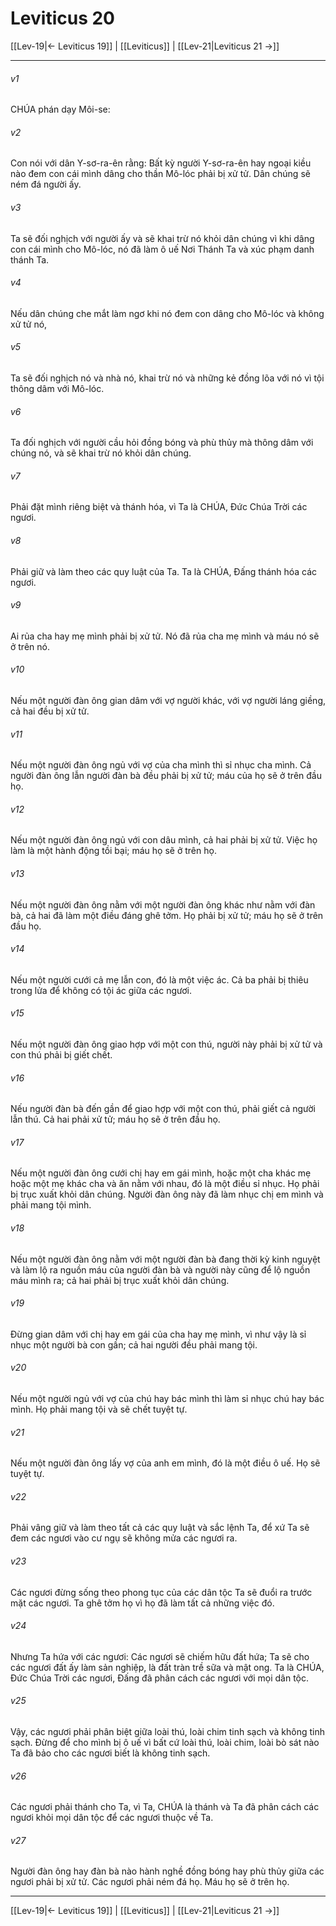 # Leviticus 20

[[Lev-19|← Leviticus 19]] | [[Leviticus]] | [[Lev-21|Leviticus 21 →]]
***



###### v1 
CHÚA phán dạy Môi-se: 

###### v2 
Con nói với dân Y-sơ-ra-ên rằng: Bất kỳ người Y-sơ-ra-ên hay ngoại kiều nào đem con cái mình dâng cho thần Mô-lóc phải bị xử tử. Dân chúng sẽ ném đá người ấy. 

###### v3 
Ta sẽ đối nghịch với người ấy và sẽ khai trừ nó khỏi dân chúng vì khi dâng con cái mình cho Mô-lóc, nó đã làm ô uế Nơi Thánh Ta và xúc phạm danh thánh Ta. 

###### v4 
Nếu dân chúng che mắt làm ngơ khi nó đem con dâng cho Mô-lóc và không xử tử nó, 

###### v5 
Ta sẽ đối nghịch nó và nhà nó, khai trừ nó và những kẻ đồng lõa với nó vì tội thông dâm với Mô-lóc. 

###### v6 
Ta đối nghịch với người cầu hỏi đồng bóng và phù thủy mà thông dâm với chúng nó, và sẽ khai trừ nó khỏi dân chúng. 

###### v7 
Phải đặt mình riêng biệt và thánh hóa, vì Ta là CHÚA, Đức Chúa Trời các ngươi. 

###### v8 
Phải giữ và làm theo các quy luật của Ta. Ta là CHÚA, Đấng thánh hóa các ngươi. 

###### v9 
Ai rủa cha hay mẹ mình phải bị xử tử. Nó đã rủa cha mẹ mình và máu nó sẽ ở trên nó. 

###### v10 
Nếu một người đàn ông gian dâm với vợ người khác, với vợ người láng giềng, cả hai đều bị xử tử. 

###### v11 
Nếu một người đàn ông ngủ với vợ của cha mình thì sỉ nhục cha mình. Cả người đàn ông lẫn người đàn bà đều phải bị xử tử; máu của họ sẽ ở trên đầu họ. 

###### v12 
Nếu một người đàn ông ngủ với con dâu mình, cả hai phải bị xử tử. Việc họ làm là một hành động tồi bại; máu họ sẽ ở trên họ. 

###### v13 
Nếu một người đàn ông nằm với một người đàn ông khác như nằm với đàn bà, cả hai đã làm một điều đáng ghê tởm. Họ phải bị xử tử; máu họ sẽ ở trên đầu họ. 

###### v14 
Nếu một người cưới cả mẹ lẫn con, đó là một việc ác. Cả ba phải bị thiêu trong lửa để không có tội ác giữa các ngươi. 

###### v15 
Nếu một người đàn ông giao hợp với một con thú, người này phải bị xử tử và con thú phải bị giết chết. 

###### v16 
Nếu người đàn bà đến gần để giao hợp với một con thú, phải giết cả người lẫn thú. Cả hai phải xử tử; máu họ sẽ ở trên đầu họ. 

###### v17 
Nếu một người đàn ông cưới chị hay em gái mình, hoặc một cha khác mẹ hoặc một mẹ khác cha và ăn nằm với nhau, đó là một điều sỉ nhục. Họ phải bị trục xuất khỏi dân chúng. Người đàn ông này đã làm nhục chị em mình và phải mang tội mình. 

###### v18 
Nếu một người đàn ông nằm với một người đàn bà đang thời kỳ kinh nguyệt và làm lộ ra nguồn máu của người đàn bà và người này cũng để lộ nguồn máu mình ra; cả hai phải bị trục xuất khỏi dân chúng. 

###### v19 
Đừng gian dâm với chị hay em gái của cha hay mẹ mình, vì như vậy là sỉ nhục một người bà con gần; cả hai người đều phải mang tội. 

###### v20 
Nếu một người ngủ với vợ của chú hay bác mình thì làm sỉ nhục chú hay bác mình. Họ phải mang tội và sẽ chết tuyệt tự. 

###### v21 
Nếu một người đàn ông lấy vợ của anh em mình, đó là một điều ô uế. Họ sẽ tuyệt tự. 

###### v22 
Phải vâng giữ và làm theo tất cả các quy luật và sắc lệnh Ta, để xứ Ta sẽ đem các ngươi vào cư ngụ sẽ không mửa các ngươi ra. 

###### v23 
Các ngươi đừng sống theo phong tục của các dân tộc Ta sẽ đuổi ra trước mặt các ngươi. Ta ghê tởm họ vì họ đã làm tất cả những việc đó. 

###### v24 
Nhưng Ta hứa với các ngươi: Các ngươi sẽ chiếm hữu đất hứa; Ta sẽ cho các ngươi đất ấy làm sản nghiệp, là đất tràn trề sữa và mật ong. Ta là CHÚA, Đức Chúa Trời các ngươi, Đấng đã phân cách các ngươi với mọi dân tộc. 

###### v25 
Vậy, các ngươi phải phân biệt giữa loài thú, loài chim tinh sạch và không tinh sạch. Đừng để cho mình bị ô uế vì bất cứ loài thú, loài chim, loài bò sát nào Ta đã bảo cho các ngươi biết là không tinh sạch. 

###### v26 
Các ngươi phải thánh cho Ta, vì Ta, CHÚA là thánh và Ta đã phân cách các ngươi khỏi mọi dân tộc để các ngươi thuộc về Ta. 

###### v27 
Người đàn ông hay đàn bà nào hành nghề đồng bóng hay phù thủy giữa các ngươi phải bị xử tử. Các ngươi phải ném đá họ. Máu họ sẽ ở trên họ.

***
[[Lev-19|← Leviticus 19]] | [[Leviticus]] | [[Lev-21|Leviticus 21 →]]
